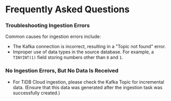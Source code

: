 # Frequently Asked Questions <!-- {docsify-ignore} -->

### Troubleshooting Ingestion Errors
Common causes for ingestion errors include:
- The Kafka connection is incorrect, resulting in a "Topic not found" error.
- Improper use of data types in the source database. For example, a `TINYINT(1)` field storing numbers other than `0` and `1`.

### No Ingestion Errors, But No Data Is Received
- For TiDB Cloud ingestion, please check the Kafka Topic for incremental data. (Ensure that this data was generated after the ingestion task was successfully created.)